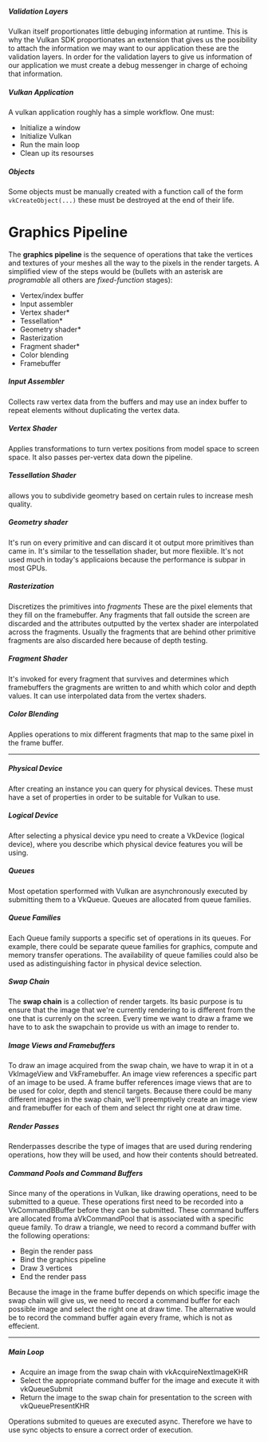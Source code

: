 ##### Validation Layers
Vulkan itself proportionates little debuging information at runtime. This is why the Vulkan SDK proportionates an extension that gives us the posibility to attach the information we may want to our application these are the validation layers. In order for the validation layers to give us information of our application we must create a debug messenger in charge of echoing that information.


##### Vulkan Application
A vulkan application roughly has a simple workflow. One must:

- Initialize a window
- Initialize Vulkan
- Run the main loop
- Clean up its resourses


##### Objects
Some objects must be manually created with a function call of the form `vkCreateObject(...)` these must be destroyed at the end of their life.


# Graphics Pipeline
The **graphics pipeline** is the sequence of operations that take the vertices and textures of your meshes all the way to the pixels in the render targets. A simplified view of the steps would be (bullets with an asterisk are *programable* all others are *fixed-function* stages):

- Vertex/index buffer
- Input assembler
- Vertex shader*
- Tessellation*
- Geometry shader*
- Rasterization
- Fragment shader*
- Color blending
- Framebuffer


##### Input Assembler
Collects raw vertex data from the buffers and may use an index buffer to repeat elements without duplicating the vertex data.


##### Vertex Shader
Applies transformations to turn vertex positions from model space to screen space. It also passes per-vertex data down the pipeline.


##### Tessellation Shader
allows you to subdivide geometry based on certain rules to increase mesh quality.


##### Geometry shader
It's run on every primitive and can discard it ot output more primitives than came in. It's similar to the tessellation shader, but more flexiible. It's not used much in today's applicaions because the performance is subpar in most GPUs.


##### Rasterization
Discretizes the primitives into *fragments* These are the pixel elements that they fill on the framebuffer. Any fragments that fall outside the screen are discarded and the attributes outputted by the vertex shader are interpolated across the fragments. Usually the fragments that are behind other primitive fragments are also discarded here because of depth testing.


##### Fragment Shader
It's invoked for every fragment that survives and determines which framebuffers the gragments are written to and whith which color and depth values. It can use interpolated data from the vertex shaders.


##### Color Blending
Applies operations to mix different fragments that map to the same pixel in the frame buffer.


---


##### Physical Device
After creating an instance you can query for physical devices. These must have a set of properties in order to be suitable for Vulkan to use.


##### Logical Device
After selecting a physical device ypu need to create a VkDevice (logical device), where you describe which physical device features you will be using.


##### Queues 
Most opetation sperformed with Vulkan are asynchronously executed by submitting them to a VkQueue. Queues are allocated from queue families.


##### Queue Families
Each Queue family supports a specific set of operations in its queues. For example, there could be separate queue families for graphics, compute and memory transfer operations. The availability of queue families could also be used as adistinguishing factor in physical device selection.


##### Swap Chain
The **swap chain** is a collection of render targets. Its basic purpose is tu ensure that the image that we're currently rendering to is different from the one that is currenly on the screen. Every time we want to draw a frame we have to to ask the swapchain to provide us with an image to render to.


##### Image Views and Framebuffers
To draw an image acquired from the swap chain, we have to wrap it in ot a VkImageView and VkFramebuffer. An image view references a specific part of an image to be used. A frame buffer references image views that are to be used for color, depth and stencil targets. Because there could be many different images in the swap chain, we'll preemptively create an image view and framebuffer for each of them and select thr right one at draw time.


##### Render Passes
Renderpasses describe the type of images that are used during rendering operations, how they will be used, and how their contents should betreated.


##### Command Pools and Command Buffers
Since many of the operations in Vulkan, like drawing operations, need to be submitted to a queue. These operations first need to be recorded into a VkCommandBBuffer before they can be submitted. These command buffers are allocated froma aVkCommandPool that is associated with a specific queue family. To draw a triangle, we need to record a command buffer with the following operations:

- Begin the render pass
- Bind the graphics pipeline
- Draw 3 vertices
- End the render pass

Because the image in the frame buffer depends on which specific image the swap chain will give us, we need to record a command buffer for each possible image and select the right one at draw time. The alternative would be to record the command buffer again every frame, which is not as effecient.


---


##### Main Loop
- Acquire an image from the swap chain with vkAcquireNextImageKHR
- Select the appropriate command buffer for the image and execute it with vkQueueSubmit
- Return the image to the swap chain for presentation to the screen with vkQueuePresentKHR

Operations submited to queues are executed async. Therefore we have to use sync objects to ensure a correct order of execution.



















